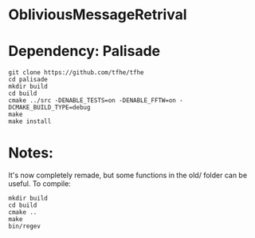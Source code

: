 # ObliviousMessageRetrival

# Dependency: Palisade

```
git clone https://github.com/tfhe/tfhe
cd palisade
mkdir build
cd build
cmake ../src -DENABLE_TESTS=on -DENABLE_FFTW=on -DCMAKE_BUILD_TYPE=debug
make
make install
```

# Notes:
It's now completely remade, but some functions in the old/ folder can be useful.
To compile:
```
mkdir build
cd build
cmake ..
make
bin/regev 
```
